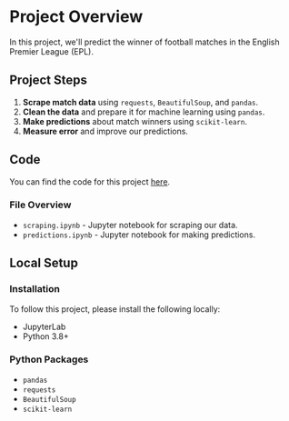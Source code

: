 # Project Overview

In this project, we'll predict the winner of football matches in the English Premier League (EPL).

## Project Steps

1. **Scrape match data** using `requests`, `BeautifulSoup`, and `pandas`.
2. **Clean the data** and prepare it for machine learning using `pandas`.
3. **Make predictions** about match winners using `scikit-learn`.
4. **Measure error** and improve our predictions.

## Code

You can find the code for this project [here](URL).

### File Overview

- `scraping.ipynb` - Jupyter notebook for scraping our data.
- `predictions.ipynb` - Jupyter notebook for making predictions.

## Local Setup

### Installation

To follow this project, please install the following locally:

- JupyterLab
- Python 3.8+

### Python Packages

- `pandas`
- `requests`
- `BeautifulSoup`
- `scikit-learn`
